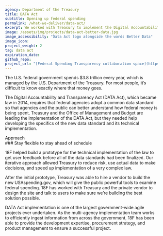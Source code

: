 ```yaml
---
agency: Department of the Treasury
title: DATA Act
subtitle: Opening up federal spending
permalink: /what-we-deliver/data-act/
excerpt: We worked with Treasury to implement the Digital Accountability and Transparency Act.
image: /assets/img/projects/data-act-better-data.jpg
image_accessibility: "Data Act logo alongside the words Better Data"
image_icon:
project_weight: 2
tag: data act
expiration_date:
github_repo:
project_url: "[Federal Spending Transparency collaboration space](https://pages.18f.gov/fedspendingtransparency.github.io/index.html)"
---
```


The U.S. federal government spends $3.8 trillion every year, which is managed by the U.S. Department of the Treasury. For most people, it’s difficult to know exactly where that money goes.

The Digital Accountability and Transparency Act (DATA Act), which became law in 2014, requires that federal agencies adopt a common data standard so that agencies and the public can better understand how federal money is being spent. Treasury and the Office of Management and Budget are leading the implementation of the DATA Act, but they needed help developing the specifics of the new data standard and its technical implementation.

<div class="small-caps">Approach</div>
### Stay flexible to stay ahead of schedule

18F helped build a prototype for the technical implementation of the law to get user feedback before all of the data standards had been finalized. Our iterative approach allowed Treasury to reduce risk, use actual data to make decisions, and speed up implementation of a very complex law.

After the initial prototype, Treasury was able to hire a vendor to build the new USAspending.gov, which will give the public powerful tools to examine federal spending. 18F has worked with Treasury and the private vendor to design the site and talk to users to make sure we’re building the best solution possible.

DATA Act implementation is one of the largest government-wide agile projects ever undertaken. As the multi-agency implementation team works to efficiently ingest information from across the government, 18F has been able to provide the development expertise, procurement strategy, and product management to ensure a successful project.
